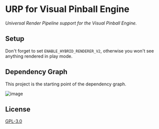 # URP for Visual Pinball Engine

*Universal Render Pipeline support for the Visual Pinball Engine.*

## Setup

Don't forget to set `ENABLE_HYBRID_RENDERER_V2`, otherwise you won't see anything rendered in play mode.

## Dependency Graph

This project is the starting point of the dependency graph.

![image](https://user-images.githubusercontent.com/70426/103707712-71ad8380-4faf-11eb-8e8e-08a86cdc3860.png)

## License

[GPL-3.0](LICENSE)